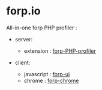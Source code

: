 forp.io
=======

All-in-one forp PHP profiler :

- server:

    - extension : [forp-PHP-profiler](https://github.com/aterrien/forp-PHP-profiler/)

- client:

    - javascript : [forp-ui](https://github.com/aterrien/forp-ui/)
    - chrome : [forp-chrome](https://github.com/aterrien/forp-chrome/)

